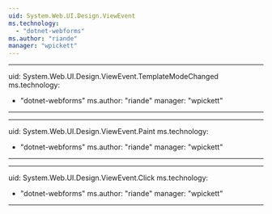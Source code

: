 ```yaml
---
uid: System.Web.UI.Design.ViewEvent
ms.technology: 
  - "dotnet-webforms"
ms.author: "riande"
manager: "wpickett"
---
```


---
uid: System.Web.UI.Design.ViewEvent.TemplateModeChanged
ms.technology: 
  - "dotnet-webforms"
ms.author: "riande"
manager: "wpickett"
---

---
uid: System.Web.UI.Design.ViewEvent.Paint
ms.technology: 
  - "dotnet-webforms"
ms.author: "riande"
manager: "wpickett"
---

---
uid: System.Web.UI.Design.ViewEvent.Click
ms.technology: 
  - "dotnet-webforms"
ms.author: "riande"
manager: "wpickett"
---
